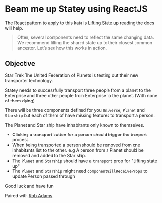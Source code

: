 # Beam me up Statey using ReactJS

The React pattern to apply to this kata is [Lifting State up](https://reactjs.org/docs/lifting-state-up.html) reading the docs will help.

> Often, several components need to reflect the same changing data. We recommend lifting the shared state up to their closest common ancestor. Let’s see how this works in action.

## Objective

Star Trek The United Federation of Planets is testing out their new transporter technology.

Statey needs to successfully transport three people from a planet to the Enterprise and three other people from Enterprise to the planet. (With none of them dying).

There will be three components defined for you `Universe`, `Planet` and `Starship` but each of them of have missing features to transport a person.

The Planet and Star ship have inhabitants only known to themselves.

- Clicking a transport button for a person should trigger the tranport process
- When being transported a person should be removed from one inhabitants list to the other. e.g A person from a Planet should be removed and added to the Star ship.
- The `Planet` and `Starship` should have a `transport` prop for "Lifting state up"
- The `Planet` and `Starship` might need `componentWillReceiveProps` to update Person passed through

Good luck and have fun!

Paired with [Rob Adams](https://www.codewars.com/users/sultanhq)
